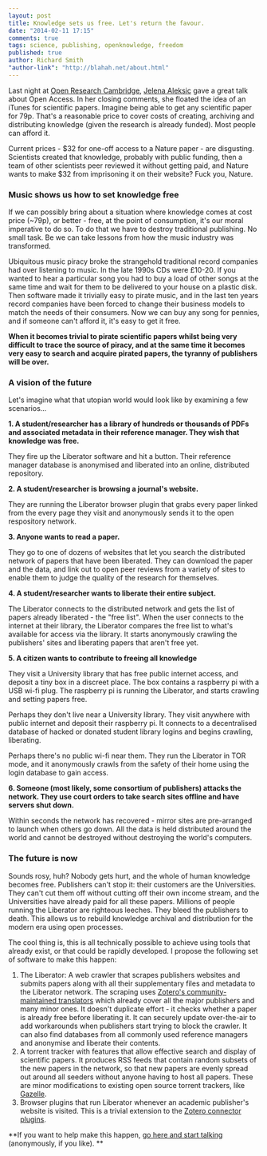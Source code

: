 ```yaml
---
layout: post
title: Knowledge sets us free. Let's return the favour.
date: "2014-02-11 17:15"
comments: true
tags: science, publishing, openknowledge, freedom
published: true
author: Richard Smith
"author-link": "http://blahah.net/about.html"
---
```


Last night at [Open Research Cambridge](https://twitter.com/OpenResCam), [Jelena Aleksic](https://twitter.com/firegenome) gave a great talk about Open Access. In her closing comments, she floated the idea of an iTunes for scientific papers. Imagine being able to get any scientific paper for 79p. That's a reasonable price to cover costs of creating, archiving and distributing knowledge (given the research is already funded). Most people can afford it.

Current prices - $32 for one-off access to a Nature paper - are disgusting. Scientists created that knowledge, probably with public funding, then a team of other scientists peer reviewed it without getting paid, and Nature wants to make $32 from imprisoning it on their website? Fuck you, Nature.

<!-- more -->

### Music shows us how to set knowledge free

If we can possibly bring about a situation where knowledge comes at cost price (~79p), or better - free, at the point of consumption, it's our moral imperative to do so. To do that we have to destroy traditional publishing. No small task. Be we can take lessons from how the music industry was transformed.

Ubiquitous music piracy broke the strangehold traditional record companies had over listening to music. In the late 1990s CDs were £10-20. If you wanted to hear a particular song you had to buy a load of other songs at the same time and wait for them to be delivered to your house on a plastic disk. Then software made it trivially easy to pirate music, and in the last ten years record companies have been forced to change their business models to match the needs of their consumers. Now we can buy any song for pennies, and if someone can't afford it, it's easy to get it free.

**When it becomes trivial to pirate scientific papers whilst being very difficult to trace the source of piracy, and at the same time it becomes very easy to search and acquire pirated papers, the tyranny of publishers will be over.**

### A vision of the future

Let's imagine what that utopian world would look like by examining a few scenarios...

**1. A student/researcher has a library of hundreds or thousands of PDFs and associated metadata in their reference manager. They wish that knowledge was free.**

They fire up the Liberator software and hit a button. Their reference manager database is anonymised and liberated into an online, distributed repository.

**2. A student/researcher is browsing a journal's website.**

They are running the Liberator browser plugin that grabs every paper linked from the every page they visit and anonymously sends it to the open respository network.

**3. Anyone wants to read a paper.**

They go to one of dozens of websites that let you search the distributed network of papers that have been liberated. They can download the paper and the data, and link out to open peer reviews from a variety of sites to enable them to judge the quality of the research for themselves.

**4. A student/researcher wants to liberate their entire subject.**

The Liberator connects to the distributed network and gets the list of papers already liberated - the "free list". When the user connects to the internet at their library, the Liberator compares the free list to what's available for access via the library. It starts anonymously crawling the publishers' sites and liberating papers that aren't free yet.

**5. A citizen wants to contribute to freeing all knowledge**

They visit a University library that has free public internet access, and deposit a tiny box in a discreet place. The box contains a raspberry pi with a USB wi-fi plug. The raspberry pi is running the Liberator, and starts crawling and setting papers free.

Perhaps they don't live near a University library. They visit anywhere with public internet and deposit their raspberry pi. It connects to a decentralised database of hacked or donated student library logins and begins crawling, liberating.

Perhaps there's no public wi-fi near them. They run the Liberator in TOR mode, and it anonymously crawls from the safety of their home using the login database to gain access.

**6. Someone (most likely, some consortium of publishers) attacks the network. They use court orders to take search sites offline and have servers shut down.**

Within seconds the network has recovered - mirror sites are pre-arranged to launch when others go down. All the data is held distributed around the world and cannot be destroyed without destroying the world's computers.

### The future is now

Sounds rosy, huh? Nobody gets hurt, and the whole of human knowledge becomes free. Publishers can't stop it: their customers are the Universities. They can't cut them off without cutting off their own income stream, and the Universities have already paid for all these papers. Millions of people running the Liberator are righteous leeches. They bleed the publishers to death. This allows us to rebuild knowledge archival and distribution for the modern era using open processes.

The cool thing is, this is all technically possible to achieve using tools that already exist, or that could be rapidly developed. I propose the following set of software to make this happen:

1. The Liberator: A web crawler that scrapes publishers websites and submits papers along with all their supplementary files and metadata to the Liberator network. The scraping uses [Zotero's community-maintained translators](https://github.com/zotero/translators) which already cover all the major publishers and many minor ones. It doesn't duplicate effort - it checks whether a paper is already free before liberating it. It can securely update over-the-air to add workarounds when publishers start trying to block the crawler. It can also find databases from all commonly used reference managers and anonymise and liberate their contents.
2. A torrent tracker with features that allow effective search and display of scientific papers. It produces RSS feeds that contain random subsets of the new papers in the network, so that new papers are evenly spread out around all seeders without anyone having to host all papers. These are minor modifications to existing open source torrent trackers, like [Gazelle](https://github.com/WhatCD/Gazelle).
3. Browser plugins that run Liberator whenever an academic publisher's website is visited. This is a trivial extension to the [Zotero connector plugins](https://www.zotero.org/download/).

**If you want to help make this happen, [go here and start talking](http://okfnpad.org/p/liberator) (anonymously, if you like).
**
